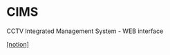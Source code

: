 # CIMS
CCTV Integrated Management System - WEB interface

[[notion]](https://www.notion.so/Jaeho-a0154600997542a6be1b13c04974ada9)
